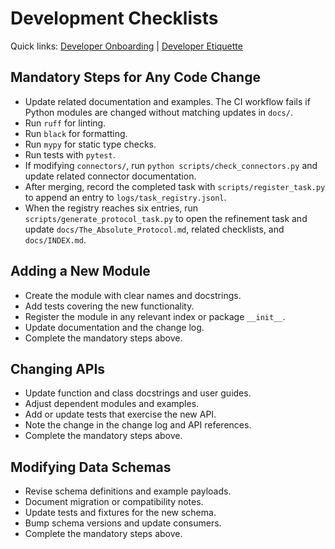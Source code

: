 # Development Checklists

Quick links: [Developer Onboarding](developer_onboarding.md) | [Developer Etiquette](developer_etiquette.md)

## Mandatory Steps for Any Code Change
- Update related documentation and examples. The CI workflow fails if Python modules are changed without matching updates in `docs/`.
- Run `ruff` for linting.
- Run `black` for formatting.
- Run `mypy` for static type checks.
- Run tests with `pytest`.
- If modifying `connectors/`, run `python scripts/check_connectors.py` and update related connector documentation.
- After merging, record the completed task with `scripts/register_task.py` to
  append an entry to `logs/task_registry.jsonl`.
- When the registry reaches six entries, run `scripts/generate_protocol_task.py` to open the refinement task and update `docs/The_Absolute_Protocol.md`, related checklists, and `docs/INDEX.md`.

## Adding a New Module
- Create the module with clear names and docstrings.
- Add tests covering the new functionality.
- Register the module in any relevant index or package `__init__`.
- Update documentation and the change log.
- Complete the mandatory steps above.

## Changing APIs
- Update function and class docstrings and user guides.
- Adjust dependent modules and examples.
- Add or update tests that exercise the new API.
- Note the change in the change log and API references.
- Complete the mandatory steps above.

## Modifying Data Schemas
- Revise schema definitions and example payloads.
- Document migration or compatibility notes.
- Update tests and fixtures for the new schema.
- Bump schema versions and update consumers.
- Complete the mandatory steps above.
